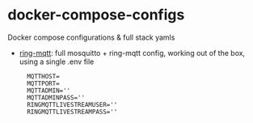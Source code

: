 # docker-compose-configs
Docker compose configurations &amp; full stack yamls

- [ring-mqtt](ring-mqtt.yaml): full mosquitto + ring-mqtt config, working out of the box, using a single .env file
  ```
    MQTTHOST=
    MQTTPORT=
    MQTTADMIN=''
    MQTTADMINPASS=''
    RINGMQTTLIVESTREAMUSER=''
    RINGMQTTLIVESTREAMPASS=''
  ```